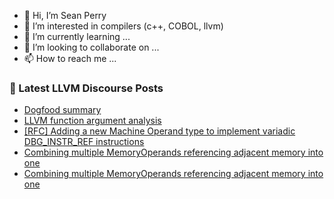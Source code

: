 - 👋 Hi, I’m Sean Perry
- 👀 I’m interested in compilers (c++, COBOL, llvm)
- 🌱 I’m currently learning ...
- 💞️ I’m looking to collaborate on ...
- 📫 How to reach me ...

<!---
s66perry/s66perry is a ✨ special ✨ repository because its `README.md` (this file) appears on your GitHub profile.
You can click the Preview link to take a look at your changes.
--->
### 📕 Latest LLVM Discourse Posts

<!-- DISCOURSE-LLVM:START -->
- [Dogfood summary](https://discourse.llvm.org/t/dogfood-summary/63688#post_1)
- [LLVM function argument analysis](https://discourse.llvm.org/t/llvm-function-argument-analysis/63685#post_2)
- [[RFC] Adding a new Machine Operand type to implement variadic DBG_INSTR_REF instructions](https://discourse.llvm.org/t/rfc-adding-a-new-machine-operand-type-to-implement-variadic-dbg-instr-ref-instructions/61349#post_2)
- [Combining multiple MemoryOperands referencing adjacent memory into one](https://discourse.llvm.org/t/combining-multiple-memoryoperands-referencing-adjacent-memory-into-one/63654#post_3)
- [Combining multiple MemoryOperands referencing adjacent memory into one](https://discourse.llvm.org/t/combining-multiple-memoryoperands-referencing-adjacent-memory-into-one/63654#post_2)
<!-- DISCOURSE-LLVM:END -->
